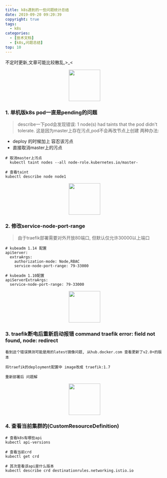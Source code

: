 ```yaml
---
title: k8s遇到的一些问题统计总结
date: 2019-09-20 09:20:39
copyright: true
tags:
  - k8s
categories:
  - [技术文档]
  - [k8s,问题总结]
top: 10
---
```


 不定时更新,文章可能比较散乱,>_<

<!-- more -->

<center>
<img src="http://zhangzw001.github.io/images/dockerniu.jpeg" width = "100" height = "100" style="border: 0"/>
</center>

### 1. 单机版k8s pod一直是pending的问题
> describe一下pod会发现错误: 1 node(s) had taints that the pod didn't tolerate.
> 这是因为master上存在污点,pod不会再改节点上创建
> 两种办法:


- deploy 的时候加上 容忍该污点
- 直接取消master上的污点 

```
# 取消master上污点
  kubectl taint nodes --all node-role.kubernetes.io/master-

# 查看taint
kubectl describe node node1
```

<center>
<img src="http://zhangzw001.github.io/images/dockerniu.jpeg" width = "100" height = "100" style="border: 0"/>
</center>

### 2. 修改service-node-port-range

> 由于traefik部署需要对外开放80端口, 但默认仅允许30000以上端口

```
# kubeadm 1.14 配置
apiServer:
  extraArgs:
    authorization-mode: Node,RBAC
    service-node-port-range: 79-33000

# kubeadm 1.10配置
apiServerExtraArgs:
  service-node-port-range: 79-33000
```

<center>
<img src="http://zhangzw001.github.io/images/dockerniu.jpeg" width = "100" height = "100" style="border: 0"/>
</center>

### 3. traefik断电后重新启动报错 command traefik error: field not found, node: redirect

```
看到这个错误猜测可能是用的latest镜像问题, 从hub.docker.com 查看更新了v2.0+的版本

将traefik的deployment配置中 image改成 traefik:1.7

重新部署后 问题解
```

<center>
<img src="http://zhangzw001.github.io/images/dockerniu.jpeg" width = "100" height = "100" style="border: 0"/>
</center>

### 4. 查看当前集群的(CustomResourceDefinition)
```
# 查看k8s有哪些api
kubectl api-versions

# 查看当前crd
kubectl get crd

# 其次查看该api是什么版本
kubectl describe crd destinationrules.networking.istio.io

```
